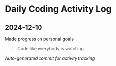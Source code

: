 # Daily Coding Activity Log

## 2024-12-10

Made progress on personal goals

> Code like everybody is watching.

*Auto-generated commit for activity tracking*
